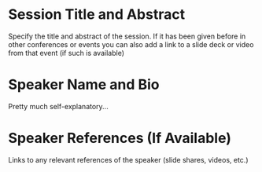 Session Title and Abstract
==========================
Specify the title and abstract of the session. If it has been given before in other conferences or events you can also add a link to a slide deck or video from that event (if such is available) 

Speaker Name and Bio
====================
Pretty much self-explanatory... 

Speaker References (If Available)
=================================
Links to any relevant references of the speaker (slide shares, videos, etc.)



